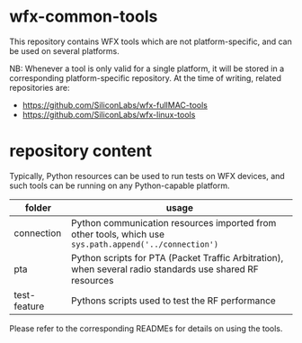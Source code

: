 # wfx-common-tools
This repository contains WFX tools which are not platform-specific,
 and can be used on several platforms.

NB: Whenever a tool is only valid for a single platform, it will be stored
 in a corresponding platform-specific repository.
  At the time of writing, related repositories are:
* https://github.com/SiliconLabs/wfx-fullMAC-tools
* https://github.com/SiliconLabs/wfx-linux-tools

# repository content
Typically, Python resources can be used to run tests on WFX devices, and such tools can be running on any
 Python-capable platform.

| folder       | usage |
|--------------|-------|
| connection   | Python communication resources imported from other tools, which use `sys.path.append('../connection')` |
| pta          | Python scripts for PTA (Packet Traffic Arbitration), when several radio standards use shared RF resources|
|test-feature  | Pythons scripts used to test the RF performance |

Please refer to the corresponding READMEs for details on using the tools. 
